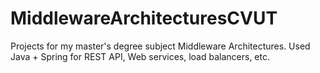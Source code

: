# MiddlewareArchitecturesCVUT

Projects for my master's degree subject Middleware Architectures. Used Java + Spring for REST API, Web services, load balancers, etc.
